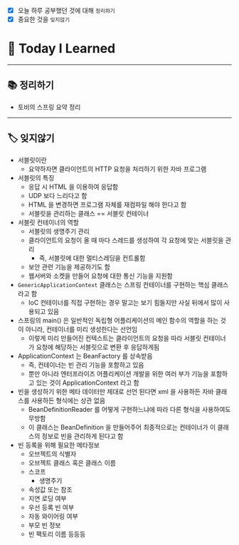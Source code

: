 - [x]  오늘 하루 공부했던 것에 대해 `정리하기`
- [x]  중요한 것을 `잊지않기`

# 🚩 Today I Learned

---

## 📚 정리하기

- 토비의 스프링 요약 정리

---

## 🏷 잊지않기

- 서블릿이란
    - 요약하자면 클라이언트의 HTTP 요청을 처리하기 위한 자바 프로그램
- 서블릿의 특징
    - 응답 시 HTML 을 이용하여 응답함
    - UDP 보다 느리다고 함
    - HTML 을 변경하면 프로그램 자체를 재컴파일 해야 한다고 함
    - 서블릿을 관리하는 클래스 == 서블릿 컨테이너
- 서블릿 컨테이너의 역할
    - 서블릿의 생명주기 관리
    - 클라이언트의 요청이 올 때 마다 스레드를 생성하여 각 요청에 맞는 서블릿을 관리
        - 즉, 서블릿에 대한 멀티스레딩을 컨트롤함
    - 보안 관련 기능을 제공하기도 함
    - 웹서버와 소켓을 만들어 요청에 대한 통신 기능을 지원함
- `GenericApplicationContext` 클래스는 스프링 컨테이너를 구현하는 핵심 클래스라고 함
    - IoC 컨테이너를 직접 구현하는 경우 말고는 보기 힘들지만 사실 뒤에서 많이 사용되고 있음
- 스프링의 main() 은 일반적인 독립형 어플리케이션의 메인 함수의 역할을 하는 것이 아니라, 컨테이너를 미리 생성한다는 선언임
    - 이렇게 미리 만들어진 컨텍스트는 클라이언트의 요청을 따라 서블릿 컨테이너가 요청에 해당하는 서블릿으로 변환 후 응답하게됨
- ApplicationContext 는 BeanFactory 를 상속받음
    - 즉, 컨테이너는 빈 관리 기능을 포함하고 있음
    - 뿐만 아니라 엔터프라이즈 어플리케이션 개발을 위한 여러 부가 기능을 포함하고 있는 것이 ApplicationContext 라고 함
- 빈을 생성하기 위한 메타 데이터만 제대로 선언 된다면 xml 을 사용하든 자바 클래스를 사용하든 형식에는 상관 없음
    - BeanDefinitionReader 를 어떻게 구현하느냐에 따라 다른 형식을 사용하여도 무방함
    - 이 클래스는 BeanDefinition 을 만들어주어 최종적으로는 컨테이너가 이 클래스의 정보로 빈을 관리하게 된다고 함
- 빈 등록을 위해 필요한 메타정보
    - 오브젝트의 식별자
    - 오브젝트 클래스 혹은 클래스 이름
    - 스코프
        - 생명주기
    - 속성값 또는 참조
    - 지연 로딩 여부
    - 우선 등록 빈 여부
    - 자동 와이어링 여부
    - 부모 빈 정보
    - 빈 팩토리 이름 등등등